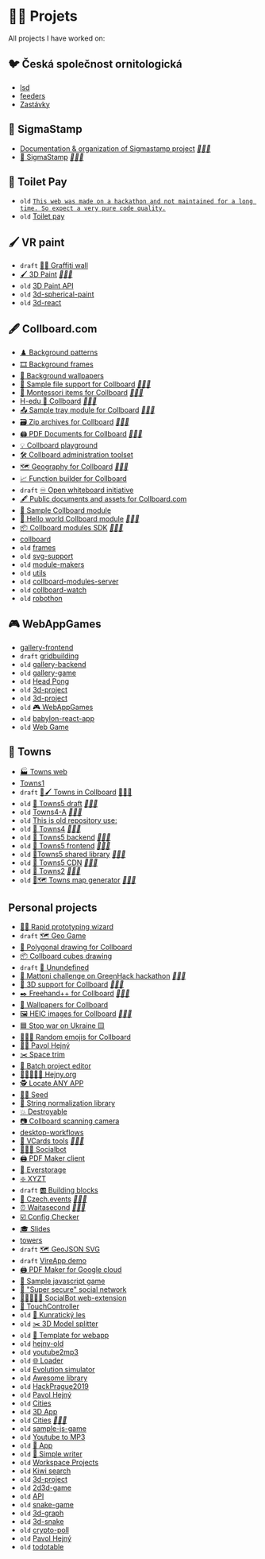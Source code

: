 <!--
Note: See [🦊] in root README for more information
{% include index.html %}
-->

# 👨‍🏭 Projets

<!-- ⚠️ WARNING: This was generated by generate-projects at 2023-01-14T19:15:45.277Z-->
All projects I have worked on:

## 🐦 Česká společnost ornitologická

-   [lsd](#)
-   [feeders](#)
-   [Zastávky](https://zastavky.birdlife.cz/)

## 📜 SigmaStamp

-   [Documentation & organization of Sigmastamp project](https://github.com/sigmastamp) *[🔗](https://github.com/sigmastamp)[👨‍💻](https://github.com/sigmastamp/docs)*
-   [📜 SigmaStamp](https://github.com/sigmastamp) *[🔗](https://github.com/sigmastamp)[👨‍💻](https://github.com/sigmastamp/sigmastamp-frontend)*

## 🧻 Toilet Pay

-   `old` [`This web was made on a hackathon and not maintained for a long time. So expect a very pure code quality.`](https://github.com/toilet-pay/toilet-pay-web)
-   `old` [Toilet pay](https://github.com/toilet-pay/toilet-pay)

## 🖌 VR paint

-   `draft` [🎨🧱 Graffiti wall](https://github.com/vrpaint/graffiti-wall)
-   [🖌 3D Paint](https://vrpaint.github.io/3d-paint/) *[🔗](https://vrpaint.github.io/3d-paint/)[👨‍💻](https://github.com/vrpaint/3d-paint)*
-   `old` [3D Paint API](https://github.com/vrpaint/file-api)
-   `old` [3d-spherical-paint](https://github.com/vrpaint/3d-spherical-paint)
-   `old` [3d-react](https://github.com/vrpaint/3d-react)

## 🖋 Collboard.com

-   [♟️ Background patterns](https://github.com/collboard/background-patterns)
-   [🎞️ Background frames](https://github.com/collboard/background-frames)
-   [🎴 Background wallpapers](https://github.com/collboard/background-wallpapers)
-   [📁 Sample file support for Collboard](https://collboard.com/) *[🔗](https://collboard.com/)[👨‍💻](https://github.com/collboard/sample-file-support)*
-   [🔵 Montessori items for Collboard](https://collboard.com/) *[🔗](https://collboard.com/)[👨‍💻](https://github.com/collboard/montessori)*
-   [H-edu 💙 Collboard](https://www.h-edu.cz/) *[🔗](https://www.h-edu.cz/)[👨‍💻](https://github.com/collboard/hedu-collboard-integration)*
-   [📤 Sample tray module for Collboard](https://collboard.com/) *[🔗](https://collboard.com/)[👨‍💻](https://github.com/collboard/sample-tray-module)*
-   [🗃️ Zip archives for Collboard](https://collboard.com/) *[🔗](https://collboard.com/)[👨‍💻](https://github.com/collboard/zip-support)*
-   [🖨️ PDF Documents for Collboard](https://collboard.com/) *[🔗](https://collboard.com/)[👨‍💻](https://github.com/collboard/pdf-support)*
-   [💡 Collboard playground](https://github.com/collboard/playground)
-   [🛠️ Collboard administration toolset](https://github.com/collboard/collboard-admin)
-   [🗺️ Geography for Collboard](https://github.com/collboard/map) *[🔗](https://github.com/collboard/map)[👨‍💻](https://github.com/collboard/map)*
-   [📈 Function builder for Collboard](https://github.com/collboard/function-builder)
-   `draft` [♾️ Open whiteboard initiative](https://github.com/collboard/owbi)
-   [🖋️ Public documents and assets for Collboard.com](https://github.com/collboard/docs)
-   [📘 Sample Collboard module](https://github.com/collboard/sample-art-tool-attribute-module)
-   [📗 Hello world Collboard module](https://collboard.com/) *[🔗](https://collboard.com/)[👨‍💻](https://github.com/collboard/hello-world-module)*
-   [📦 Collboard modules SDK](https://dev.collboard.com/) *[🔗](https://dev.collboard.com/)[👨‍💻](https://github.com/collboard/modules-sdk)*
-   [collboard](https://collboard.com/)
-   `old` [frames](#)
-   `old` [svg-support](https://collboard.com/)
-   `old` [module-makers](#)
-   `old` [utils](#)
-   `old` [collboard-modules-server](#)
-   `old` [collboard-watch](#)
-   `old` [robothon](https://github.com/collboard/robothon)

## 🎮 WebAppGames

-   [gallery-frontend](https://github.com/webappgames/gallery-frontend)
-   `draft` [gridbuilding](https://github.com/webappgames/gridbuilding)
-   `old` [gallery-backend](https://github.com/webappgames/gallery-backend)
-   `old` [gallery-game](https://github.com/webappgames/gallery-game)
-   `old` [Head Pong](https://github.com/webappgames/headpong)
-   `old` [3d-project](https://github.com/webappgames/collapse-game)
-   `old` [3d-project](https://github.com/webappgames/3d-project)
-   `old` [🎮 WebAppGames](https://github.com/webappgames/webappgames)
-   `old` [babylon-react-app](https://github.com/webappgames/stream-2017-08-15)
-   `old` [Web Game](https://github.com/webappgames/web-game)

## 🌆 Towns

-   [🏭 Towns web](https://github.com/townsgame/web)
-   [Towns1](#)
-   `draft` [🌆🖌 Towns in Collboard](https://towns.cz/) [🔗](https://towns.cz/)[👨‍💻](https://github.com/townsgame/collboard-towns)
-   `old` [🌆 Towns5 draft](https://towns.cz/) *[🔗](https://towns.cz/)[👨‍💻](https://github.com/townsgame/Towns5-draft)*
-   `old` [Towns4-A](https://towns.cz/) *[🔗](https://towns.cz/)[👨‍💻](https://github.com/townsgame/Towns4-A)*
-   `old` [This is old repository use:](https://github.com/townsgame/Towns5-old)
-   `old` [🌆 Towns4](https://towns.cz/) *[🔗](https://towns.cz/)[👨‍💻](https://github.com/townsgame/Towns4)*
-   `old` [🌆 Towns5 backend](https://towns.cz/) *[🔗](https://towns.cz/)[👨‍💻](https://github.com/townsgame/Towns5-backend)*
-   `old` [🌆 Towns5 frontend](https://towns.cz/) *[🔗](https://towns.cz/)[👨‍💻](https://github.com/townsgame/Towns5-frontend)*
-   `old` [🌆Towns5 shared library](https://towns.cz/) *[🔗](https://towns.cz/)[👨‍💻](https://github.com/townsgame/Towns5-shared)*
-   `old` [🌆 Towns5 CDN](https://towns.cz/) *[🔗](https://towns.cz/)[👨‍💻](https://github.com/townsgame/Towns5-cdn)*
-   `old` [🌆 Towns2](https://towns.cz/) *[🔗](https://towns.cz/)[👨‍💻](https://github.com/townsgame/Towns2)*
-   `old` [🌆🗺 Towns map generator](https://towns.cz/) *[🔗](https://towns.cz/)[👨‍💻](https://github.com/townsgame/towns-map-generator)*

## Personal projects

-   [🧙‍♂️ Rapid prototyping wizard](https://github.com/hejny/rapid-prototyping-wizard)
-   `draft` [🗺 Geo Game](https://github.com/hejny/geogame)
-   [📐 Polygonal drawing for Collboard](https://github.com/hejny/polygon-drawing)
-   [📦 Collboard cubes drawing](https://github.com/hejny/cube-drawing)
-   `draft` [👻 Unundefined](https://github.com/hejny/unundefined)
-   [🧴 Mattoni challenge on GreenHack hackathon](https://greenhack.eu/) *[🔗](https://greenhack.eu/)[👨‍💻](https://github.com/hejny/greenhack-mattoni)*
-   [🧱 3D support for Collboard](https://collboard.com/) *[🔗](https://collboard.com/)[👨‍💻](https://github.com/hejny/3d-support)*
-   [✒️ Freehand++ for Collboard](https://collboard.com/) *[🔗](https://collboard.com/)[👨‍💻](https://github.com/hejny/freehand-plus)*
-   [🌆 Wallpapers for Collboard](https://github.com/hejny/collboard-wallpapers)
-   [🖼️ HEIC images for Collboard](https://collboard.com/) *[🔗](https://collboard.com/)[👨‍💻](https://github.com/hejny/heic-support)*
-   [🟦 Stop war on Ukraine 🟨](https://github.com/hejny/Ukraine)
-   [🐇🥀💚 Random emojis for Collboard](https://github.com/hejny/random-arts)
-   [👨‍💼 Pavol Hejný](https://github.com/hejny/hejny)
-   [✂️ Space trim](https://github.com/hejny/spacetrim)
-   [🔼 Batch project editor](https://github.com/hejny/batch-project-editor)
-   [👨🏽‍🤝‍👨🏽 Hejny.org](https://github.com/hejny/hejny.org)
-   [🕵️ Locate ANY APP](https://github.com/hejny/locate-app)
-   [🌾🎲 Seed](https://github.com/hejny/seed)
-   [🧹 String normalization library](https://github.com/hejny/n12)
-   [💥 Destroyable](https://github.com/hejny/destroyable)
-   [📷 Collboard scanning camera](https://github.com/hejny/collboard-camera)
-   [desktop-workflows](https://github.com/hejny/desktop-workflows)
-   [📇 VCards tools](https://hejny.github.io/vcards-batch-opener/) *[🔗](https://hejny.github.io/vcards-batch-opener/)[👨‍💻](https://github.com/hejny/vcard-tools)*
-   [🧑‍🤝‍🧑 Socialbot](https://github.com/hejny/socialbot)
-   [🖨️ PDF Maker client](https://github.com/hejny/pdfmk)
-   [💾 Everstorage](https://github.com/hejny/everstorage)
-   [❇️ XYZT](https://github.com/hejny/xyzt)
-   `draft` [🆎 Building blocks](https://github.com/hejny/building-blocks)
-   [📅 Czech.events](https://czech.events/) *[🔗](https://czech.events/)[👨‍💻](https://github.com/hejny/czech.events)*
-   [⏰ Waitasecond](https://hejny.github.io/waitasecond/) *[🔗](https://hejny.github.io/waitasecond/)[👨‍💻](https://github.com/hejny/waitasecond)*
-   [☑️ Config Checker](https://github.com/hejny/configchecker)
-   [🎓 Slides](https://github.com/hejny/slides)
-   [towers](https://github.com/hejny/towers)
-   `draft` [🗺️ GeoJSON SVG](https://github.com/hejny/geojson-svg)
-   `draft` [VireApp demo](https://github.com/hejny/vire)
-   [🖨️ PDF Maker for Google cloud](https://github.com/hejny/pdfmk-server)
-   [🚀 Sample javascript game](https://github.com/hejny/sample-js-game)
-   [🐜 "Super secure" social network](https://github.com/hejny/secure-app)
-   [🧑🏿‍🤝‍🧑🏿 SocialBot web-extension](https://github.com/hejny/socialbot-webextension)
-   [🤏 TouchController](https://github.com/hejny/touchcontroller)
-   `old` [🌳 Kunratický les](https://github.com/hejny/kunraticky-les)
-   `old` [✂️ 3D Model splitter](https://github.com/hejny/model-splitter)
-   `old` [🔲 Template for webapp](https://github.com/hejny/template-for-webapp)
-   `old` [hejny-old](https://github.com/hejny/hejny-old)
-   `old` [youtube2mp3](https://github.com/hejny/youtube2mp3)
-   `old` [🌐 Loader](https://github.com/hejny/loader)
-   `old` [Evolution simulator](https://github.com/hejny/evolution)
-   `old` [Awesome library](https://github.com/hejny/awesome-library-boilerplate)
-   `old` [HackPrague2019](https://github.com/hejny/HackPrague2019)
-   `old` [Pavol Hejný](https://github.com/hejny/pavolhejny)
-   `old` [Cities](https://github.com/hejny/mappm)
-   `old` [3D App](https://github.com/hejny/sample-babylon-oimo-app)
-   `old` [Cities](https://hejny.github.io/cities/) *[🔗](https://hejny.github.io/cities/)[👨‍💻](https://github.com/hejny/cities)*
-   `old` [sample-js-game](https://github.com/hejny/workshop-2018-10-20)
-   `old` [Youtube to MP3](https://github.com/hejny/youtube)
-   `old` [📄 App](https://github.com/hejny/sample-react-mobx-app)
-   `old` [🧻 Simple writer](https://github.com/hejny/writer)
-   `old` [Workspace Projects](https://github.com/hejny/batchgit-projects)
-   `old` [Kiwi search](https://github.com/hejny/kiwi-js-week)
-   `old` [3d-project](https://github.com/hejny/whatthehill)
-   `old` [2d3d-game](https://github.com/hejny/2d3d-game)
-   `old` [API](https://github.com/hejny/crypto-donate)
-   `old` [snake-game](https://github.com/hejny/snake-game)
-   `old` [3d-graph](https://github.com/hejny/3d-graph)
-   `old` [3d-snake](https://github.com/hejny/3d-snake)
-   `old` [crypto-poll](https://github.com/hejny/crypto-poll)
-   `old` [Pavol Hejný](https://github.com/hejny/pavolhejny-old)
-   `old` [todotable](https://github.com/hejny/todotable)